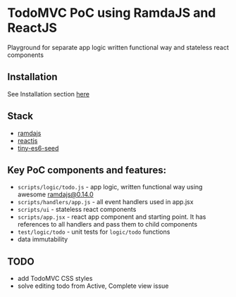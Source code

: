 # TodoMVC PoC using RamdaJS and ReactJS

Playground for separate app logic written functional way and stateless react components

## Installation
See Installation section [here](https://github.com/raadecki/tiny-es6-seed)

## Stack
* [ramdajs](http://ramdajs.com)
* [reactjs](http://https://facebook.github.io/react/)
* [tiny-es6-seed](https://github.com/raadecki/tiny-es6-seed)

## Key PoC components and features:
* `scripts/logic/todo.js` - app logic, written functional way using awesome ramdajs@0.14.0
* `scripts/handlers/app.js` - all event handlers used in app.jsx
* `scripts/ui` - stateless react components
* `scripts/app.jsx` - react app component and starting point. It has references to all handlers and pass them to child components
* `test/logic/todo` - unit tests for `logic/todo` functions
* data immutability

## TODO
* add TodoMVC CSS styles
* solve editing todo from Active, Complete view issue
